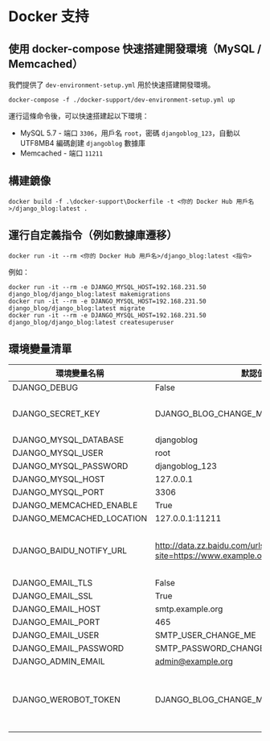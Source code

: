 # Docker 支持

## 使用 docker-compose 快速搭建開發環境（MySQL / Memcached）

我們提供了 `dev-environment-setup.yml` 用於快速搭建開發環境。

```shell script
docker-compose -f ./docker-support/dev-environment-setup.yml up
```

運行這條命令後，可以快速搭建起以下環境：

- MySQL 5.7 - 端口 `3306`，用戶名 `root`，密碼 `djangoblog_123`，自動以 UTF8MB4 編碼創建 `djangoblog` 數據庫
- Memcached - 端口 `11211`

## 構建鏡像

```shell script
docker build -f .\docker-support\Dockerfile -t <你的 Docker Hub 用戶名>/django_blog:latest .
```

## 運行自定義指令（例如數據庫遷移）

```shell script
docker run -it --rm <你的 Docker Hub 用戶名>/django_blog:latest <指令>
```

例如：

```shell script
docker run -it --rm -e DJANGO_MYSQL_HOST=192.168.231.50 django_blog/django_blog:latest makemigrations
docker run -it --rm -e DJANGO_MYSQL_HOST=192.168.231.50 django_blog/django_blog:latest migrate
docker run -it --rm -e DJANGO_MYSQL_HOST=192.168.231.50 django_blog/django_blog:latest createsuperuser
```

## 環境變量清單

| 環境變量名稱              | 默認值                                                                     | 備註                                                                                           |
|---------------------------|----------------------------------------------------------------------------|------------------------------------------------------------------------------------------------|
| DJANGO_DEBUG              | False                                                                      |                                                                                                |
| DJANGO_SECRET_KEY         | DJANGO_BLOG_CHANGE_ME                                                      | 請務必修改，建議[隨機生成](https://www.random.org/passwords/?num=5&len=24&format=html&rnd=new) |
| DJANGO_MYSQL_DATABASE     | djangoblog                                                                 |                                                                                                |
| DJANGO_MYSQL_USER         | root                                                                       |                                                                                                |
| DJANGO_MYSQL_PASSWORD     | djangoblog_123                                                             |                                                                                                |
| DJANGO_MYSQL_HOST         | 127.0.0.1                                                                  |                                                                                                |
| DJANGO_MYSQL_PORT         | 3306                                                                       |                                                                                                |
| DJANGO_MEMCACHED_ENABLE   | True                                                                       |                                                                                                |
| DJANGO_MEMCACHED_LOCATION | 127.0.0.1:11211                                                            |                                                                                                |
| DJANGO_BAIDU_NOTIFY_URL   | http://data.zz.baidu.com/urls?site=https://www.example.org&token=CHANGE_ME | 請在[百度站長平臺](https://ziyuan.baidu.com/linksubmit/index)獲取接口地址                      |
| DJANGO_EMAIL_TLS          | False                                                                      |                                                                                                |
| DJANGO_EMAIL_SSL          | True                                                                       |                                                                                                |
| DJANGO_EMAIL_HOST         | smtp.example.org                                                           |                                                                                                |
| DJANGO_EMAIL_PORT         | 465                                                                        |                                                                                                |
| DJANGO_EMAIL_USER         | SMTP_USER_CHANGE_ME                                                        |                                                                                                |
| DJANGO_EMAIL_PASSWORD     | SMTP_PASSWORD_CHANGE_ME                                                    |                                                                                                |
| DJANGO_ADMIN_EMAIL        | admin@example.org                                                          |                                                                                                |
| DJANGO_WEROBOT_TOKEN      | DJANGO_BLOG_CHANGE_ME                                                      | 請使用自己的微信公衆號通信令牌（Token）                                                        |